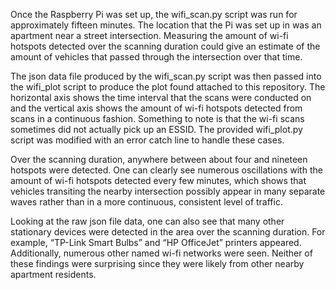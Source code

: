 Once the Raspberry Pi was set up, the wifi_scan.py script was run for approximately fifteen minutes. The location that the Pi was set up in was an apartment near a street intersection. Measuring the amount of wi-fi hotspots detected over the scanning duration could give an estimate of the amount of vehicles that passed through the intersection over that time.

The json data file produced by the wifi_scan.py script was then passed into the wifi_plot script to produce the plot found attached to this repository. The horizontal axis shows the time interval that the scans were conducted on and the vertical axis shows the amount of wi-fi hotspots detected from scans in a continuous fashion. Something to note is that the wi-fi scans sometimes did not actually pick up an ESSID. The provided wifi_plot.py script was modified with an error catch line to handle these cases.

Over the scanning duration, anywhere between about four and nineteen hotspots were detected. One can clearly see numerous oscillations with the amount of wi-fi hotspots detected every few minutes, which shows that vehicles transiting the nearby intersection possibly appear in many separate waves rather than in a more continuous, consistent level of traffic.

Looking at the raw json file data, one can also see that many other stationary devices were detected in the area over the scanning duration. For example, “TP-Link Smart Bulbs” and “HP OfficeJet” printers appeared. Additionally, numerous other named wi-fi networks were seen. Neither of these findings were surprising since they were likely from other nearby apartment residents.
